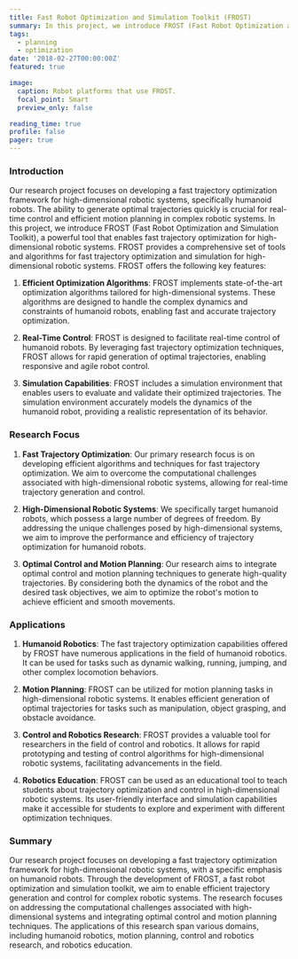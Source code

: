```yaml
---
title: Fast Robot Optimization and Simulation Toolkit (FROST)
summary: In this project, we introduce FROST (Fast Robot Optimization and Simulation Toolkit), a powerful tool that enables fast trajectory optimization for high-dimensional robotic systems, such as humanoid robots. 
tags:
  - planning
  - optimization
date: '2018-02-27T00:00:00Z'
featured: true

image:
  caption: Robot platforms that use FROST.
  focal_point: Smart
  preview_only: false

reading_time: true
profile: false
pager: true
---
```



### Introduction
Our research project focuses on developing a fast trajectory optimization framework for high-dimensional robotic systems, specifically humanoid robots. The ability to generate optimal trajectories quickly is crucial for real-time control and efficient motion planning in complex robotic systems. In this project, we introduce FROST (Fast Robot Optimization and Simulation Toolkit), a powerful tool that enables fast trajectory optimization for high-dimensional robotic systems. FROST provides a comprehensive set of tools and algorithms for fast trajectory optimization and simulation for high-dimensional robotic systems. FROST offers the following key features:

1. **Efficient Optimization Algorithms**: FROST implements state-of-the-art optimization algorithms tailored for high-dimensional systems. These algorithms are designed to handle the complex dynamics and constraints of humanoid robots, enabling fast and accurate trajectory optimization.

2. **Real-Time Control**: FROST is designed to facilitate real-time control of humanoid robots. By leveraging fast trajectory optimization techniques, FROST allows for rapid generation of optimal trajectories, enabling responsive and agile robot control.

3. **Simulation Capabilities**: FROST includes a simulation environment that enables users to evaluate and validate their optimized trajectories. The simulation environment accurately models the dynamics of the humanoid robot, providing a realistic representation of its behavior.

### Research Focus

1. **Fast Trajectory Optimization**: Our primary research focus is on developing efficient algorithms and techniques for fast trajectory optimization. We aim to overcome the computational challenges associated with high-dimensional robotic systems, allowing for real-time trajectory generation and control.

2. **High-Dimensional Robotic Systems**: We specifically target humanoid robots, which possess a large number of degrees of freedom. By addressing the unique challenges posed by high-dimensional systems, we aim to improve the performance and efficiency of trajectory optimization for humanoid robots.

3. **Optimal Control and Motion Planning**: Our research aims to integrate optimal control and motion planning techniques to generate high-quality trajectories. By considering both the dynamics of the robot and the desired task objectives, we aim to optimize the robot's motion to achieve efficient and smooth movements.


### Applications
1. **Humanoid Robotics**: The fast trajectory optimization capabilities offered by FROST have numerous applications in the field of humanoid robotics. It can be used for tasks such as dynamic walking, running, jumping, and other complex locomotion behaviors.

2. **Motion Planning**: FROST can be utilized for motion planning tasks in high-dimensional robotic systems. It enables efficient generation of optimal trajectories for tasks such as manipulation, object grasping, and obstacle avoidance.

3. **Control and Robotics Research**: FROST provides a valuable tool for researchers in the field of control and robotics. It allows for rapid prototyping and testing of control algorithms for high-dimensional robotic systems, facilitating advancements in the field.

4. **Robotics Education**: FROST can be used as an educational tool to teach students about trajectory optimization and control in high-dimensional robotic systems. Its user-friendly interface and simulation capabilities make it accessible for students to explore and experiment with different optimization techniques.
   
### Summary
Our research project focuses on developing a fast trajectory optimization framework for high-dimensional robotic systems, with a specific emphasis on humanoid robots. Through the development of FROST, a fast robot optimization and simulation toolkit, we aim to enable efficient trajectory generation and control for complex robotic systems. The research focuses on addressing the computational challenges associated with high-dimensional systems and integrating optimal control and motion planning techniques. The applications of this research span various domains, including humanoid robotics, motion planning, control and robotics research, and robotics education.